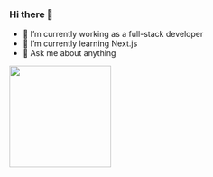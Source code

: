 ### Hi there 👋

<!--
**kvn-alcantara/kvn-alcantara** is a ✨ _special_ ✨ repository because its `README.md` (this file) appears on your GitHub profile.

Here are some ideas to get you started:

- 🔭 I’m currently working on ...
- 🌱 I’m currently learning ...
- 👯 I’m looking to collaborate on ...
- 🤔 I’m looking for help with ...
- 💬 Ask me about ...
- 📫 How to reach me: ...
- 😄 Pronouns: ...
- ⚡ Fun fact: ...
-->

- 🔭 I’m currently working as a full-stack developer
- 🌱 I’m currently learning Next.js
- 💬 Ask me about anything

<a href="https://github.com/kvn-alcantara">
<!--   <img height="180em" src="https://github-readme-stats.vercel.app/api?username=kvn-alcantara&show_icons=true&theme=gruvbox" /> -->
  <img height="180em" src="https://github-readme-stats.vercel.app/api/top-langs/?username=kvn-alcantara&theme=gruvbox&layout=compact&langs_count=6" />
</a>
